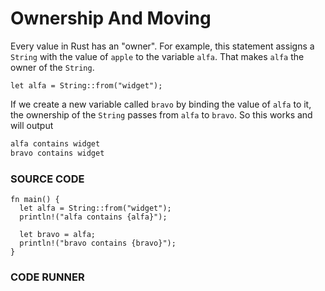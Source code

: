 # Ownership And Moving

Every value in Rust has an "owner". For example, this
statement assigns a `String` with the value of `apple`
to the variable `alfa`. That makes `alfa` the owner
of the `String`.

```rust, noplayground
let alfa = String::from("widget");
```

If we create a new variable called `bravo` by binding
the value of `alfa` to it, the ownership of the `String`
passes from `alfa` to `bravo`. So this works and will output

```txt
alfa contains widget
bravo contains widget
```

### SOURCE CODE

```rust, noplayground, EXAMPLE1
fn main() {
  let alfa = String::from("widget");
  println!("alfa contains {alfa}");

  let bravo = alfa;
  println!("bravo contains {bravo}");
}
```

### CODE RUNNER

```rust, editable, CODE1

```
